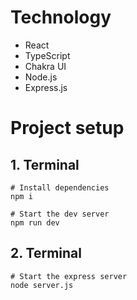 # Technology

- React
- TypeScript
- Chakra UI
- Node.js
- Express.js

# Project setup

## 1. Terminal

```
# Install dependencies
npm i

# Start the dev server
npm run dev
```

## 2. Terminal

```
# Start the express server
node server.js
```
